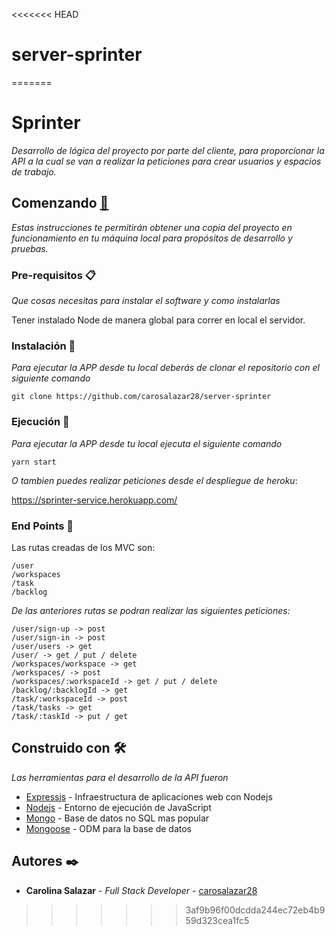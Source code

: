 <<<<<<< HEAD
# server-sprinter
=======
# Sprinter

_Desarrollo de lógica del proyecto por parte del cliente, para proporcionar la API a la cual se van a realizar la peticiones para crear usuarios y espacios de trabajo._

  
## Comenzando [🚀](https://github.com/carosalazar28/server-sprinter)

_Estas instrucciones te permitirán obtener una copia del proyecto en funcionamiento en tu máquina local para propósitos de desarrollo y pruebas._

### Pre-requisitos 📋

_Que cosas necesitas para instalar el software y como instalarlas_

Tener instalado Node de manera global para correr en local el servidor.  

### Instalación 🔧

_Para ejecutar la APP desde tu local deberás de clonar el repositorio con el siguiente comando_

```
git clone https://github.com/carosalazar28/server-sprinter
```

### Ejecución 🔧


_Para ejecutar la APP desde tu local ejecuta el siguiente comando_

```
yarn start
```

_O tambien puedes realizar peticiones desde el despliegue de heroku_:

https://sprinter-service.herokuapp.com/

### End Points 📡

Las rutas creadas de los MVC son:
```
/user
/workspaces
/task
/backlog
```
_De las anteriores rutas se podran realizar las siguientes peticiones:_

```
/user/sign-up -> post
/user/sign-in -> post
/user/users -> get
/user/ -> get / put / delete
/workspaces/workspace -> get
/workspaces/ -> post
/workspaces/:workspaceId -> get / put / delete
/backlog/:backlogId -> get
/task/:workspaceId -> post
/task/tasks -> get
/task/:taskId -> put / get
```

## Construido con  🛠️

_Las herramientas para el desarrollo de la API fueron_

-   [Expressjs](https://expressjs.com/es/)  - Infraestructura de aplicaciones web con Nodejs
-   [Nodejs](https://nodejs.org/es/)  - Entorno de ejecución de JavaScript
-   [Mongo](https://www.mongodb.com/1)  - Base de datos no SQL mas popular
-   [Mongoose](https://mongoosejs.com/)  - ODM para la base de datos

## Autores  ✒️

-   **Carolina Salazar**  -  _Full Stack Developer_  -  [carosalazar28](https://github.com/carosalazar28)
>>>>>>> 3af9b96f00dcdda244ec72eb4b959d323cea1fc5
